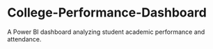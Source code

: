# College-Performance-Dashboard
A Power BI dashboard analyzing student academic performance and attendance.
